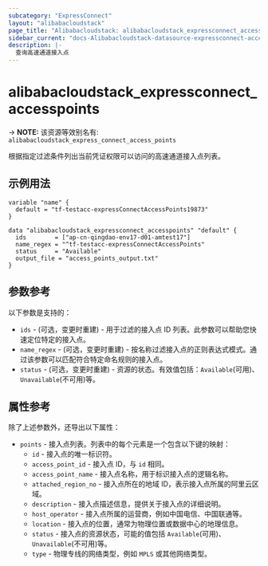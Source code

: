 ```yaml
---
subcategory: "ExpressConnect"
layout: "alibabacloudstack"
page_title: "Alibabacloudstack: alibabacloudstack_expressconnect_accesspoints"
sidebar_current: "docs-Alibabacloudstack-datasource-expressconnect-accesspoints"
description: |- 
  查询高速通道接入点
---
```


# alibabacloudstack_expressconnect_accesspoints
-> **NOTE:** 该资源等效别名有: `alibabacloudstack_express_connect_access_points`

根据指定过滤条件列出当前凭证权限可以访问的高速通道接入点列表。

## 示例用法

```hcl
variable "name" {
  default = "tf-testacc-expressConnectAccessPoints19873"
}

data "alibabacloudstack_expressconnect_accesspoints" "default" {
  ids        = ["ap-cn-qingdao-env17-d01-amtest17"]
  name_regex = "^tf-testacc-expressConnectAccessPoints"
  status     = "Available"
  output_file = "access_points_output.txt"
}
```

## 参数参考

以下参数是支持的：
  * `ids` - (可选，变更时重建) - 用于过滤的接入点 ID 列表。此参数可以帮助您快速定位特定的接入点。
  * `name_regex` - (可选，变更时重建) - 按名称过滤接入点的正则表达式模式。通过该参数可以匹配符合特定命名规则的接入点。
  * `status` - (可选，变更时重建) - 资源的状态。有效值包括：`Available`(可用)、`Unavailable`(不可用)等。
  
## 属性参考

除了上述参数外，还导出以下属性：
  * `points` - 接入点列表。列表中的每个元素是一个包含以下键的映射：
    * `id` - 接入点的唯一标识符。
    * `access_point_id` - 接入点 ID，与 `id` 相同。
    * `access_point_name` - 接入点名称，用于标识接入点的逻辑名称。
    * `attached_region_no` - 接入点所在的地域 ID，表示接入点所属的阿里云区域。
    * `description` - 接入点描述信息，提供关于接入点的详细说明。
    * `host_operator` - 接入点所属的运营商，例如中国电信、中国联通等。
    * `location` - 接入点的位置，通常为物理位置或数据中心的地理信息。
    * `status` - 接入点的资源状态，可能的值包括 `Available`(可用)、`Unavailable`(不可用)等。
    * `type` - 物理专线的网络类型，例如 `MPLS` 或其他网络类型。